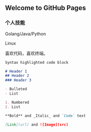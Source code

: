 ## Welcome to GitHub Pages



### 个人技能

Golang/Java/Python

Linux

喜欢代码，喜欢终端。


```markdown
Syntax highlighted code block

# Header 1
## Header 2
### Header 3

- Bulleted
- List

1. Numbered
2. List

**Bold** and _Italic_ and `Code` text

[Link](url) and ![Image](src)
```


